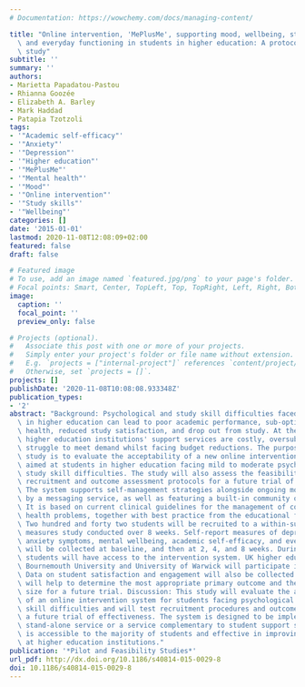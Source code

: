 ```yaml
---
# Documentation: https://wowchemy.com/docs/managing-content/

title: "Online intervention, 'MePlusMe', supporting mood, wellbeing, study skills,\
  \ and everyday functioning in students in higher education: A protocol for a feasibility\
  \ study"
subtitle: ''
summary: ''
authors:
- Marietta Papadatou-Pastou
- Rhianna Goozée
- Elizabeth A. Barley
- Mark Haddad
- Patapia Tzotzoli
tags:
- '"Academic self-efficacy"'
- '"Anxiety"'
- '"Depression"'
- '"Higher education"'
- '"MePlusMe"'
- '"Mental health"'
- '"Mood"'
- '"Online intervention"'
- '"Study skills"'
- '"Wellbeing"'
categories: []
date: '2015-01-01'
lastmod: 2020-11-08T12:08:09+02:00
featured: false
draft: false

# Featured image
# To use, add an image named `featured.jpg/png` to your page's folder.
# Focal points: Smart, Center, TopLeft, Top, TopRight, Left, Right, BottomLeft, Bottom, BottomRight.
image:
  caption: ''
  focal_point: ''
  preview_only: false

# Projects (optional).
#   Associate this post with one or more of your projects.
#   Simply enter your project's folder or file name without extension.
#   E.g. `projects = ["internal-project"]` references `content/project/deep-learning/index.md`.
#   Otherwise, set `projects = []`.
projects: []
publishDate: '2020-11-08T10:08:08.933348Z'
publication_types:
- '2'
abstract: "Background: Psychological and study skill difficulties faced by students\
  \ in higher education can lead to poor academic performance, sub-optimal mental\
  \ health, reduced study satisfaction, and drop out from study. At the same time,\
  \ higher education institutions' support services are costly, oversubscribed, and\
  \ struggle to meet demand whilst facing budget reductions. The purpose of the proposed\
  \ study is to evaluate the acceptability of a new online intervention, MePlusMe,\
  \ aimed at students in higher education facing mild to moderate psychological and/or\
  \ study skill difficulties. The study will also assess the feasibility of proposed\
  \ recruitment and outcome assessment protocols for a future trial of effectiveness.\
  \ The system supports self-management strategies alongside ongoing monitoring facilitated\
  \ by a messaging service, as well as featuring a built-in community of student users.\
  \ It is based on current clinical guidelines for the management of common mental\
  \ health problems, together with best practice from the educational field. Methods/design:\
  \ Two hundred and forty two students will be recruited to a within-subjects, repeated\
  \ measures study conducted over 8 weeks. Self-report measures of depression and\
  \ anxiety symptoms, mental wellbeing, academic self-efficacy, and everyday functioning\
  \ will be collected at baseline, and then at 2, 4, and 8 weeks. During this period,\
  \ students will have access to the intervention system. UK higher education institutions\
  \ Bournemouth University and University of Warwick will participate in the study.\
  \ Data on student satisfaction and engagement will also be collected. Study findings\
  \ will help to determine the most appropriate primary outcome and the required sample\
  \ size for a future trial. Discussion: This study will evaluate the acceptability\
  \ of an online intervention system for students facing psychological and/or study\
  \ skill difficulties and will test recruitment procedures and outcome measures for\
  \ a future trial of effectiveness. The system is designed to be implemented as a\
  \ stand-alone service or a service complementary to student support services, which\
  \ is accessible to the majority of students and effective in improving student experience\
  \ at higher education institutions."
publication: '*Pilot and Feasibility Studies*'
url_pdf: http://dx.doi.org/10.1186/s40814-015-0029-8
doi: 10.1186/s40814-015-0029-8
---
```

